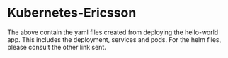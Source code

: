# Kubernetes-Ericsson


The above contain the yaml files created from deploying the hello-world app. This includes the deployment, services and pods. For the helm files, please consult the other link sent.
